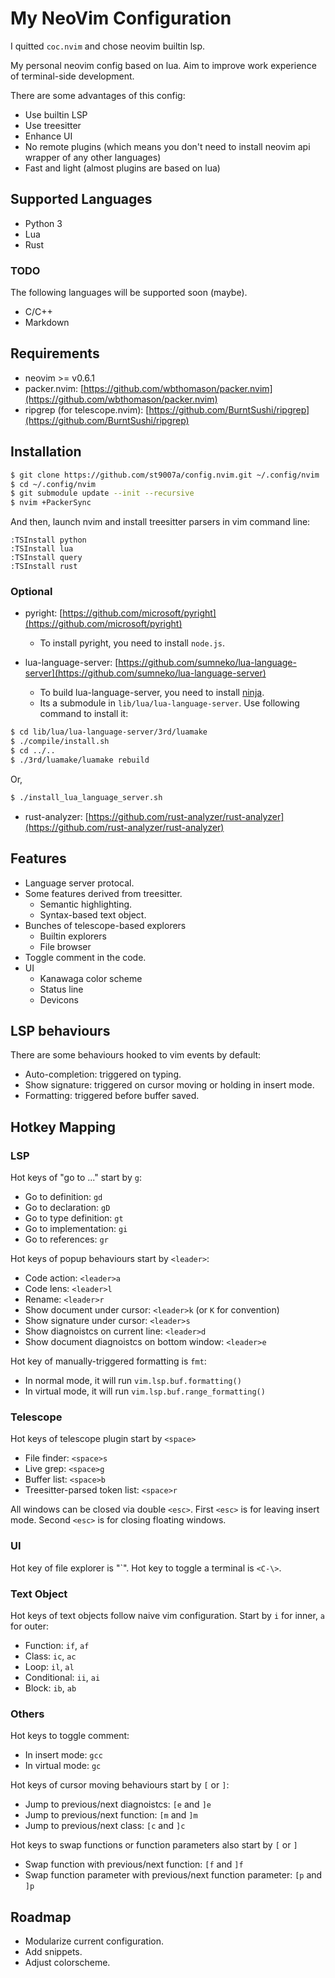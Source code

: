 # My NeoVim Configuration

I quitted `coc.nvim` and chose neovim builtin lsp.

My personal neovim config based on lua.
Aim to improve work experience of terminal-side development.

There are some advantages of this config:
- Use builtin LSP
- Use treesitter
- Enhance UI
- No remote plugins (which means you don't need to install neovim api wrapper of any other languages)
- Fast and light (almost plugins are based on lua)

## Supported Languages

- Python 3
- Lua
- Rust

### TODO

The following languages will be supported soon (maybe).

- C/C++
- Markdown

## Requirements

- neovim >= v0.6.1
- packer.nvim: [https://github.com/wbthomason/packer.nvim](https://github.com/wbthomason/packer.nvim)
- ripgrep (for telescope.nvim): [https://github.com/BurntSushi/ripgrep](https://github.com/BurntSushi/ripgrep)

## Installation

```bash
$ git clone https://github.com/st9007a/config.nvim.git ~/.config/nvim
$ cd ~/.config/nvim
$ git submodule update --init --recursive
$ nvim +PackerSync
```

And then, launch nvim and install treesitter parsers in vim command line:

```
:TSInstall python
:TSInstall lua
:TSInstall query
:TSInstall rust
```

### Optional

- pyright: [https://github.com/microsoft/pyright](https://github.com/microsoft/pyright)
  - To install pyright, you need to install `node.js`.

- lua-language-server: [https://github.com/sumneko/lua-language-server](https://github.com/sumneko/lua-language-server)
  - To build lua-language-server, you need to install [ninja](https://github.com/ninja-build/ninja).
  - Its a submodule in `lib/lua/lua-language-server`. Use following command to install it:

```bash
$ cd lib/lua/lua-language-server/3rd/luamake
$ ./compile/install.sh
$ cd ../..
$ ./3rd/luamake/luamake rebuild
```

Or,

```bash
$ ./install_lua_language_server.sh
```

- rust-analyzer: [https://github.com/rust-analyzer/rust-analyzer](https://github.com/rust-analyzer/rust-analyzer)

## Features

- Language server protocal.
- Some features derived from treesitter.
  - Semantic highlighting.
  - Syntax-based text object.
- Bunches of telescope-based explorers
  - Builtin explorers
  - File browser
- Toggle comment in the code.
- UI
  - Kanawaga color scheme
  - Status line
  - Devicons


## LSP behaviours

There are some behaviours hooked to vim events by default:

- Auto-completion: triggered on typing.
- Show signature: triggered on cursor moving or holding in insert mode.
- Formatting: triggered before buffer saved.


## Hotkey Mapping

### LSP

Hot keys of "go to ..." start by `g`:

- Go to definition: `gd`
- Go to declaration: `gD`
- Go to type definition: `gt`
- Go to implementation: `gi`
- Go to references: `gr`

Hot keys of popup behaviours start by `<leader>`:

- Code action: `<leader>a`
- Code lens: `<leader>l`
- Rename: `<leader>r`
- Show document under cursor: `<leader>k`  (or `K` for convention)
- Show signature under cursor: `<leader>s`
- Show diagnoistcs on current line: `<leader>d`
- Show document diagnoistcs on bottom window: `<leader>e`

Hot key of manually-triggered formatting is `fmt`:

- In normal mode, it will run `vim.lsp.buf.formatting()`
- In virtual mode, it will run `vim.lsp.buf.range_formatting()`

### Telescope

Hot keys of telescope plugin start by `<space>`

- File finder: `<space>s`
- Live grep: `<space>g`
- Buffer list: `<space>b`
- Treesitter-parsed token list: `<space>r`

All windows can be closed via double `<esc>`.
First `<esc>` is for leaving insert mode.
Second `<esc>` is for closing floating windows.


### UI

Hot key of file explorer is "\`".
Hot key to toggle a terminal is `<C-\>`.

### Text Object

Hot keys of text objects follow naive vim configuration. Start by `i` for inner, `a` for outer:

- Function: `if`, `af`
- Class: `ic`, `ac`
- Loop: `il`, `al`
- Conditional: `ii`, `ai`
- Block: `ib`, `ab`


### Others

Hot keys to toggle comment:

- In insert mode: `gcc`
- In virtual mode: `gc`

Hot keys of cursor moving behaviours start by `[` or `]`:

- Jump to previous/next diagnoistcs: `[e` and `]e`
- Jump to previous/next function: `[m` and `]m`
- Jump to previous/next class: `[c` and `]c`

Hot keys to swap functions or function parameters also start by `[` or `]`

- Swap function with previous/next function: `[f` and `]f`
- Swap function parameter with previous/next function parameter: `[p` and `]p`

## Roadmap

- Modularize current configuration.
- Add snippets.
- Adjust colorscheme.
